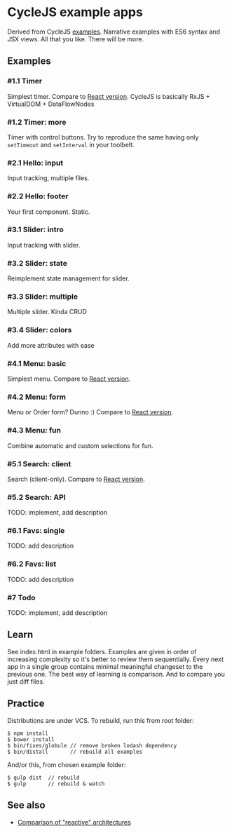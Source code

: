 # CycleJS example apps

Derived from CycleJS [examples](https://github.com/staltz/cycle/tree/master/examples/).
Narrative examples with ES6 syntax and JSX views. All that you like.
There will be more.

## Examples

### \#1.1 Timer
Simplest timer. Compare to [React version](http://tutorialzine.com/2014/07/5-practical-examples-for-learning-facebooks-react-framework/).
CycleJS is basically RxJS + VirtualDOM + DataFlowNodes

### \#1.2 Timer: more
Timer with control buttons.
Try to reproduce the same having only `setTimeout` and `setInterval` in your toolbelt.

### \#2.1 Hello: input
Input tracking, multiple files.

### \#2.2 Hello: footer
Your first component. Static.

### \#3.1 Slider: intro
Input tracking with slider.

### \#3.2 Slider: state
Reimplement state management for slider.

### \#3.3 Slider: multiple
Multiple slider. Kinda CRUD

### \#3.4 Slider: colors
Add more attributes with ease

### \#4.1 Menu: basic
Simplest menu. Compare to [React version](http://tutorialzine.com/2014/07/5-practical-examples-for-learning-facebooks-react-framework/).

### \#4.2 Menu: form
Menu or Order form? Dunno :)
Compare to [React version](http://tutorialzine.com/2014/07/5-practical-examples-for-learning-facebooks-react-framework/).

### \#4.3 Menu: fun
Combine automatic and custom selections for fun.

### \#5.1 Search: client
Search (client-only). Compare to [React version](http://tutorialzine.com/2014/07/5-practical-examples-for-learning-facebooks-react-framework/).

### \#5.2 Search: API
TODO: implement, add description

### \#6.1 Favs: single
TODO: add description

### \#6.2 Favs: list
TODO: add description

### \#7 Todo
TODO: implement, add description

## Learn

See index.html in example folders. Examples are given in order of increasing complexity so it's better to review them sequentially.
Every next app in a single group contains minimal meaningful changeset to the previous one.
The best way of learning is comparison. And to compare you just diff files.

## Practice

Distributions are under VCS. To rebuild, run this from root folder:

```
$ npm install
$ bower install
$ bin/fixes/globule // remove broken lodash dependency
$ bin/distall       // rebuild all examples
```

And/or this, from chosen example folder:

```
$ gulp dist  // rebuild
$ gulp       // rebuild & watch
```

## See also

* [Comparison of "reactive" architectures](https://github.com/Paqmind/reactive)